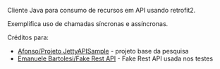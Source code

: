 Cliente Java para consumo de recursos em API usando retrofit2. 

Exemplifica uso de chamadas síncronas e assíncronas.

Créditos para:
- <a href="https://github.com/afonsohmm/JettyAPISample">Afonso/Projeto JettyAPISample</a> - projeto base da pesquisa
- <a href="http://fakerestapi.azurewebsites.net/">Emanuele Bartolesi/Fake Rest API</a> - Fake Rest API usada nos testes
